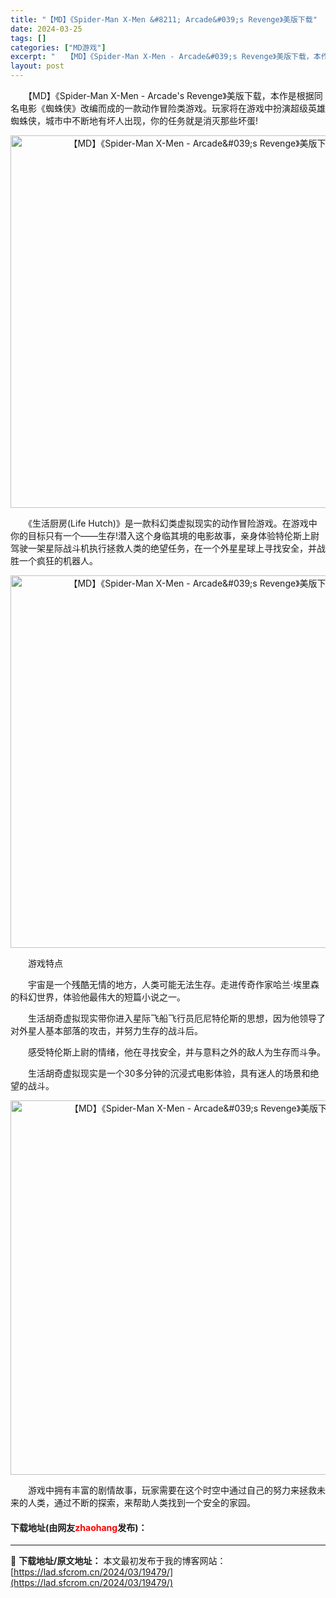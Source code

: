 ```yaml
---
title: "【MD】《Spider-Man X-Men &#8211; Arcade&#039;s Revenge》美版下载"
date: 2024-03-25
tags: []
categories: ["MD游戏"]
excerpt: "　　【MD】《Spider-Man X-Men - Arcade&#039;s Revenge》美版下载，本作是根据同名电影《蜘蛛侠》改编而成的一款动作冒险类游戏。玩家将在游戏中扮演超级英雄蜘蛛侠，城市中不断地有坏人出现，你的任务就是消灭那些坏蛋! 　　《生活厨房(Life Hutch)》是一款科幻类&hellip;"
layout: post
---
```


 <p>　　【MD】《Spider-Man X-Men - Arcade&#39;s Revenge》美版下载，本作是根据同名电影《蜘蛛侠》改编而成的一款动作冒险类游戏。玩家将在游戏中扮演超级英雄蜘蛛侠，城市中不断地有坏人出现，你的任务就是消灭那些坏蛋!</p> <p align="center"><img align="" border="0" src="https://lad.sfcrom.cn/wp-content/uploads/2024/03/20240325_660112dc3c181.png" width="596" alt="【MD】《Spider-Man X-Men - Arcade&amp;#039;s Revenge》美版下载" /></p> <p>　　《生活厨房(Life Hutch)》是一款科幻类虚拟现实的动作冒险游戏。在游戏中你的目标只有一个&mdash;&mdash;生存!潜入这个身临其境的电影故事，亲身体验特伦斯上尉驾驶一架星际战斗机执行拯救人类的绝望任务，在一个外星星球上寻找安全，并战胜一个疯狂的机器人。</p> <p align="center"><img align="" border="0" src="https://lad.sfcrom.cn/wp-content/uploads/2024/03/20240325_660112dd84d2d.png" width="596" alt="【MD】《Spider-Man X-Men - Arcade&amp;#039;s Revenge》美版下载" /></p> <p>　　游戏特点</p> <p>　　宇宙是一个残酷无情的地方，人类可能无法生存。走进传奇作家哈兰&middot;埃里森的科幻世界，体验他最伟大的短篇小说之一。</p> <p>　　生活胡奇虚拟现实带你进入星际飞船飞行员厄尼特伦斯的思想，因为他领导了对外星人基本部落的攻击，并努力生存的战斗后。</p> <p>　　感受特伦斯上尉的情绪，他在寻找安全，并与意料之外的敌人为生存而斗争。</p> <p>　　生活胡奇虚拟现实是一个30多分钟的沉浸式电影体验，具有迷人的场景和绝望的战斗。</p> <p align="center"><img align="" border="0" src="https://lad.sfcrom.cn/wp-content/uploads/2024/03/20240325_660112de89e49.png" width="599" alt="【MD】《Spider-Man X-Men - Arcade&amp;#039;s Revenge》美版下载" /></p> <p>　　游戏中拥有丰富的剧情故事，玩家需要在这个时空中通过自己的努力来拯救未来的人类，通过不断的探索，来帮助人类找到一个安全的家园。</p> <p><h4>下载地址(由网友<font color="red">zhaohang</font>发布)：</h4></p> 

---
📖 **下载地址/原文地址：** 本文最初发布于我的博客网站：[https://lad.sfcrom.cn/2024/03/19479/](https://lad.sfcrom.cn/2024/03/19479/)
